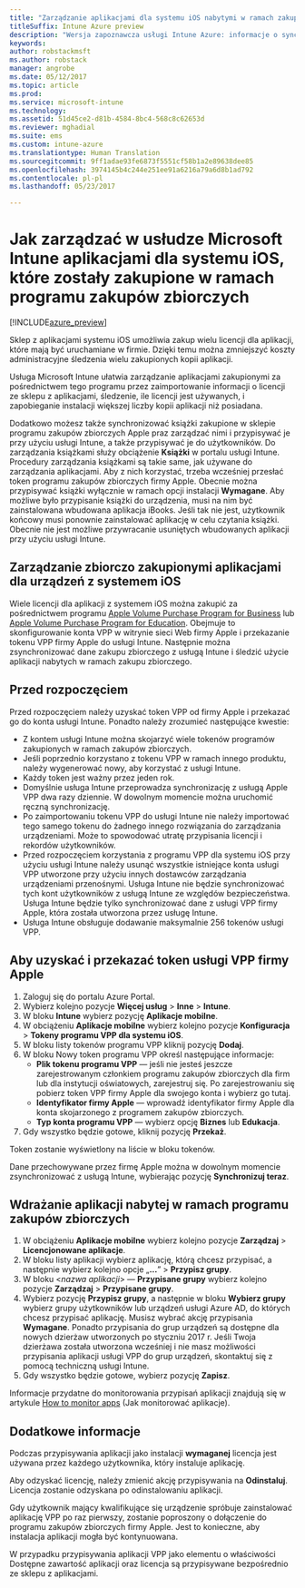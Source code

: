 ```yaml
---
title: "Zarządzanie aplikacjami dla systemu iOS nabytymi w ramach zakupów zbiorczych | Microsoft Docs"
titleSuffix: Intune Azure preview
description: "Wersja zapoznawcza usługi Intune Azure: informacje o synchronizowaniu aplikacji zakupionych w ramach zakupów zbiorczych w sklepie z aplikacjami dla systemu iOS w usłudze Intune oraz o zarządzaniu ich użyciem i jego śledzeniu."
keywords: 
author: robstackmsft
ms.author: robstack
manager: angrobe
ms.date: 05/12/2017
ms.topic: article
ms.prod: 
ms.service: microsoft-intune
ms.technology: 
ms.assetid: 51d45ce2-d81b-4584-8bc4-568c8c62653d
ms.reviewer: mghadial
ms.suite: ems
ms.custom: intune-azure
ms.translationtype: Human Translation
ms.sourcegitcommit: 9ff1adae93fe6873f5551cf58b1a2e89638dee85
ms.openlocfilehash: 3974145b4c244e251ee91a6216a79a6d8b1ad792
ms.contentlocale: pl-pl
ms.lasthandoff: 05/23/2017

---
```


# <a name="how-to-manage-ios-apps-you-purchased-through-a-volume-purchase-program-with-microsoft-intune"></a>Jak zarządzać w usłudze Microsoft Intune aplikacjami dla systemu iOS, które zostały zakupione w ramach programu zakupów zbiorczych


[!INCLUDE[azure_preview](./includes/azure_preview.md)]

Sklep z aplikacjami systemu iOS umożliwia zakup wielu licencji dla aplikacji, które mają być uruchamiane w firmie. Dzięki temu można zmniejszyć koszty administracyjne śledzenia wielu zakupionych kopii aplikacji.

Usługa Microsoft Intune ułatwia zarządzanie aplikacjami zakupionymi za pośrednictwem tego programu przez zaimportowanie informacji o licencji ze sklepu z aplikacjami, śledzenie, ile licencji jest używanych, i zapobieganie instalacji większej liczby kopii aplikacji niż posiadana.

Dodatkowo możesz także synchronizować książki zakupione w sklepie programu zakupów zbiorczych Apple praz zarządzać nimi i przypisywać je przy użyciu usługi Intune, a także przypisywać je do użytkowników. Do zarządzania książkami służy obciążenie **Książki** w portalu usługi Intune. Procedury zarządzania książkami są takie same, jak używane do zarządzania aplikacjami.
Aby z nich korzystać, trzeba wcześniej przesłać token programu zakupów zbiorczych firmy Apple. Obecnie można przypisywać książki wyłącznie w ramach opcji instalacji **Wymagane**.
Aby możliwe było przypisanie książki do urządzenia, musi na nim być zainstalowana wbudowana aplikacja iBooks. Jeśli tak nie jest, użytkownik końcowy musi ponownie zainstalować aplikację w celu czytania książki. Obecnie nie jest możliwe przywracanie usuniętych wbudowanych aplikacji przy użyciu usługi Intune.


## <a name="manage-volume-purchased-apps-for-ios-devices"></a>Zarządzanie zbiorczo zakupionymi aplikacjami dla urządzeń z systemem iOS
Wiele licencji dla aplikacji z systemem iOS można zakupić za pośrednictwem programu [Apple Volume Purchase Program for Business](http://www.apple.com/business/vpp/) lub [Apple Volume Purchase Program for Education](http://volume.itunes.apple.com/us/store). Obejmuje to skonfigurowanie konta VPP w witrynie sieci Web firmy Apple i przekazanie tokenu VPP firmy Apple do usługi Intune.  Następnie można zsynchronizować dane zakupu zbiorczego z usługą Intune i śledzić użycie aplikacji nabytych w ramach zakupu zbiorczego.

## <a name="before-you-start"></a>Przed rozpoczęciem
Przed rozpoczęciem należy uzyskać token VPP od firmy Apple i przekazać go do konta usługi Intune. Ponadto należy zrozumieć następujące kwestie:

* Z kontem usługi Intune można skojarzyć wiele tokenów programów zakupionych w ramach zakupów zbiorczych.
* Jeśli poprzednio korzystano z tokenu VPP w ramach innego produktu, należy wygenerować nowy, aby korzystać z usługi Intune.
* Każdy token jest ważny przez jeden rok.
* Domyślnie usługa Intune przeprowadza synchronizację z usługą Apple VPP dwa razy dziennie. W dowolnym momencie można uruchomić ręczną synchronizację.
* Po zaimportowaniu tokenu VPP do usługi Intune nie należy importować tego samego tokenu do żadnego innego rozwiązania do zarządzania urządzeniami. Może to spowodować utratę przypisania licencji i rekordów użytkowników.
* Przed rozpoczęciem korzystania z programu VPP dla systemu iOS przy użyciu usługi Intune należy usunąć wszystkie istniejące konta usługi VPP utworzone przy użyciu innych dostawców zarządzania urządzeniami przenośnymi. Usługa Intune nie będzie synchronizować tych kont użytkowników z usługą Intune ze względów bezpieczeństwa. Usługa Intune będzie tylko synchronizować dane z usługi VPP firmy Apple, która została utworzona przez usługę Intune.
* Usługa Intune obsługuje dodawanie maksymalnie 256 tokenów usługi VPP.

## <a name="to-get-and-upload-an-apple-vpp-token"></a>Aby uzyskać i przekazać token usługi VPP firmy Apple

1. Zaloguj się do portalu Azure Portal.
2. Wybierz kolejno pozycje **Więcej usług** > **Inne** > **Intune**.
3. W bloku **Intune** wybierz pozycję **Aplikacje mobilne**.
1.  W obciążeniu **Aplikacje mobilne** wybierz kolejno pozycje **Konfiguracja** > **Tokeny programu VPP dla systemu iOS**.
2.  W bloku listy tokenów programu VPP kliknij pozycję **Dodaj**.
3.  W bloku Nowy token programu VPP określ następujące informacje:
    - **Plik tokenu programu VPP** — jeśli nie jesteś jeszcze zarejestrowanym członkiem programu zakupów zbiorczych dla firm lub dla instytucji oświatowych, zarejestruj się. Po zarejestrowaniu się pobierz token VPP firmy Apple dla swojego konta i wybierz go tutaj.
    - **Identyfikator firmy Apple** — wprowadź identyfikator firmy Apple dla konta skojarzonego z programem zakupów zbiorczych.
    - **Typ konta programu VPP** — wybierz opcję **Biznes** lub **Edukacja**.
4. Gdy wszystko będzie gotowe, kliknij pozycję **Przekaż**.

Token zostanie wyświetlony na liście w bloku tokenów.


Dane przechowywane przez firmę Apple można w dowolnym momencie zsynchronizować z usługą Intune, wybierając pozycję **Synchronizuj teraz**.

## <a name="to-assign-a-volume-purchased-app"></a>Wdrażanie aplikacji nabytej w ramach programu zakupów zbiorczych

1. W obciążeniu **Aplikacje mobilne** wybierz kolejno pozycje **Zarządzaj** > **Licencjonowane aplikacje**.
2. W bloku listy aplikacji wybierz aplikację, którą chcesz przypisać, a następnie wybierz kolejno opcje „**...**” > **Przypisz grupy**.
3. W bloku <*nazwa aplikacji*> — **Przypisane grupy** wybierz kolejno pozycje **Zarządzaj** > **Przypisane grupy**.
4. Wybierz pozycję **Przypisz grupy**, a następnie w bloku **Wybierz grupy** wybierz grupy użytkowników lub urządzeń usługi Azure AD, do których chcesz przypisać aplikację.
Musisz wybrać akcję przypisania **Wymagane**. Ponadto przypisania do grup urządzeń są dostępne dla nowych dzierżaw utworzonych po styczniu 2017 r. Jeśli Twoja dzierżawa została utworzona wcześniej i nie masz możliwości przypisania aplikacji usługi VPP do grup urządzeń, skontaktuj się z pomocą techniczną usługi Intune.
5. Gdy wszystko będzie gotowe, wybierz pozycję **Zapisz**.

Informacje przydatne do monitorowania przypisań aplikacji znajdują się w artykule [How to monitor apps](apps-monitor.md) (Jak monitorować aplikacje).

## <a name="further-information"></a>Dodatkowe informacje

Podczas przypisywania aplikacji jako instalacji **wymaganej** licencja jest używana przez każdego użytkownika, który instaluje aplikację.

Aby odzyskać licencję, należy zmienić akcję przypisywania na **Odinstaluj**. Licencja zostanie odzyskana po odinstalowaniu aplikacji.

Gdy użytkownik mający kwalifikujące się urządzenie spróbuje zainstalować aplikację VPP po raz pierwszy, zostanie poproszony o dołączenie do programu zakupów zbiorczych firmy Apple. Jest to konieczne, aby instalacja aplikacji mogła być kontynuowana.

W przypadku przypisywania aplikacji VPP jako elementu o właściwości Dostępne zawartość aplikacji oraz licencja są przypisywane bezpośrednio ze sklepu z aplikacjami.

